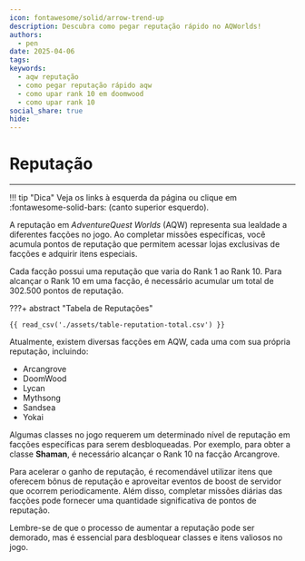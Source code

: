 ```yaml
---
icon: fontawesome/solid/arrow-trend-up
description: Descubra como pegar reputação rápido no AQWorlds!
authors:
  - pen
date: 2025-04-06
tags: 
keywords:
  - aqw reputação
  - como pegar reputação rápido aqw
  - como upar rank 10 em doomwood
  - como upar rank 10
social_share: true
hide:
---
```

# Reputação
--- 
!!! tip "Dica"
    Veja os links à esquerda da página ou clique em :fontawesome-solid-bars: (canto superior esquerdo).

A reputação em *AdventureQuest Worlds* (AQW) representa sua lealdade a diferentes facções no jogo. Ao completar missões específicas, você acumula pontos de reputação que permitem acessar lojas exclusivas de facções e adquirir itens especiais.

Cada facção possui uma reputação que varia do Rank 1 ao Rank 10. Para alcançar o Rank 10 em uma facção, é necessário acumular um total de 302.500 pontos de reputação.

???+ abstract "Tabela de Reputações"
    
    {{ read_csv('./assets/table-reputation-total.csv') }}

Atualmente, existem diversas facções em AQW, cada uma com sua própria reputação, incluindo:

- Arcangrove
- DoomWood
- Lycan
- Mythsong
- Sandsea
- Yokai

Algumas classes no jogo requerem um determinado nível de reputação em facções específicas para serem desbloqueadas. Por exemplo, para obter a classe **Shaman**, é necessário alcançar o Rank 10 na facção Arcangrove.

Para acelerar o ganho de reputação, é recomendável utilizar itens que oferecem bônus de reputação e aproveitar eventos de boost de servidor que ocorrem periodicamente. Além disso, completar missões diárias das facções pode fornecer uma quantidade significativa de pontos de reputação.

Lembre-se de que o processo de aumentar a reputação pode ser demorado, mas é essencial para desbloquear classes e itens valiosos no jogo.
